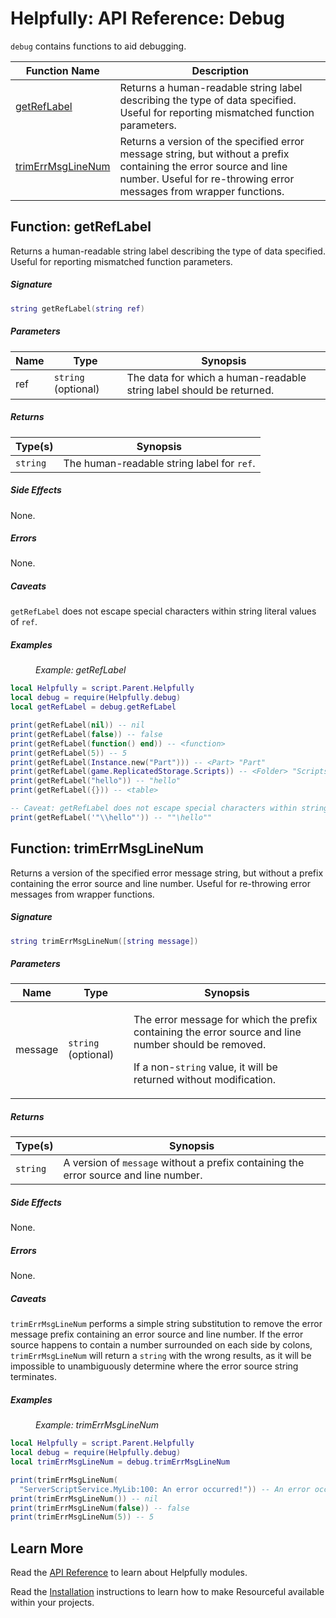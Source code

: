 # Helpfully: API Reference: Debug

`debug` contains functions to aid debugging.

<table>
<thead>
<tr><th>Function Name</th><th>Description</th></tr>
</thead>
<tbody>
<tr><td><a href='#function-getreflabel'>getRefLabel</a></td>
<td>Returns a human-readable string label describing the type of data
specified.  Useful for reporting mismatched function parameters.</td></tr>
<tr><td><a href='#function-trimerrmsglinenum'>trimErrMsgLineNum</a></td>
<td>Returns a version of the specified error message string, but without a
prefix containing the error source and line number.  Useful for re-throwing
error messages from wrapper functions.</td></tr>
</tbody></table>

## Function: getRefLabel

Returns a human-readable string label describing the type of data specified.
Useful for reporting mismatched function parameters.

##### Signature

```lua
string getRefLabel(string ref)
```

##### Parameters

<table>
<thead>
<tr class='header'>
  <th>Name</th><th>Type</th><th>Synopsis</th></tr>
</thead>
<tbody>
<tr><td>ref</td><td><code>string</code> (optional)</td>
<td>The data for which a human-readable string label should be
returned.</td></tr>
</tbody>
</table>

##### Returns

<table>
<thead>
<tr class='header'>
  <th>Type(s)</th><th>Synopsis</th></tr>
</thead>
<tbody>
<tr><td><code>string</code></td>
<td>The human-readable string label for <code>ref</code>.</td></tr>
</tbody>
</table>

##### Side Effects

None.

##### Errors

None.

##### Caveats

`getRefLabel` does not escape special characters within string literal values
of `ref`.

##### Examples

<figure><figcaption><em>Example: getRefLabel</em></figcaption></figure>

```lua
local Helpfully = script.Parent.Helpfully
local debug = require(Helpfully.debug)
local getRefLabel = debug.getRefLabel

print(getRefLabel(nil)) -- nil
print(getRefLabel(false)) -- false
print(getRefLabel(function() end)) -- <function>
print(getRefLabel(5)) -- 5
print(getRefLabel(Instance.new("Part"))) -- <Part> "Part"
print(getRefLabel(game.ReplicatedStorage.Scripts)) -- <Folder> "Scripts"
print(getRefLabel("hello")) -- "hello"
print(getRefLabel({})) -- <table>

-- Caveat: getRefLabel does not escape special characters within strings:
print(getRefLabel('"\\hello"')) -- ""\hello""
```

## Function: trimErrMsgLineNum

Returns a version of the specified error message string, but without a prefix
containing the error source and line number.  Useful for re-throwing error
messages from wrapper functions.

##### Signature

```lua
string trimErrMsgLineNum([string message])
```

##### Parameters

<table>
<thead>
<tr class='header'>
  <th>Name</th><th>Type</th><th>Synopsis</th></tr>
</thead>
<tbody>
<tr><td>message</td><td><code>string</code> (optional)</td>
<td><p>The error message for which the prefix containing the error source and
line number should be removed.</p>
<p>If a non-<code>string</code> value, it will be returned without
modification.</p></td></tr>
</tbody>
</table>

##### Returns

<table>
<thead>
<tr class='header'>
  <th>Type(s)</th><th>Synopsis</th></tr>
</thead>
<tbody>
<tr><td><code>string</code></td>
<td>A version of <code>message</code> without a prefix containing the error
source and line number.</td></tr>
</tbody>
</table>

##### Side Effects

None.

##### Errors

None.

##### Caveats

`trimErrMsgLineNum` performs a simple string substitution to remove the error
message prefix containing an error source and line number.  If the error
source happens to contain a number surrounded on each side by colons,
`trimErrMsgLineNum` will return a `string` with the wrong results, as it will
be impossible to unambiguously determine where the error source string
terminates.

##### Examples

<figure><figcaption><em>Example: trimErrMsgLineNum</em></figcaption></figure>

```lua
local Helpfully = script.Parent.Helpfully
local debug = require(Helpfully.debug)
local trimErrMsgLineNum = debug.trimErrMsgLineNum

print(trimErrMsgLineNum(
  "ServerScriptService.MyLib:100: An error occurred!")) -- An error occurred!
print(trimErrMsgLineNum()) -- nil
print(trimErrMsgLineNum(false)) -- false
print(trimErrMsgLineNum(5)) -- 5
```

## Learn More

Read the [API Reference][] to learn about Helpfully modules.

Read the [Installation][] instructions to learn how to make Resourceful
available within your projects.

[API Reference]: ./index.md "API Reference"

[Installation]: ../installation.md "Installation"